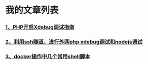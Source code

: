 # 我的文章列表

### [1、PHP开启Xdebug调试指南](https://www.jianshu.com/p/53a9064cb4e7)
### [2、利用ssh隧道，进行外网php xdebug调试和nodejs调试](https://www.jianshu.com/p/2d608c48ce73)
### [3、docker操作中几个常用shell脚本](https://www.jianshu.com/p/f82351669d75)


